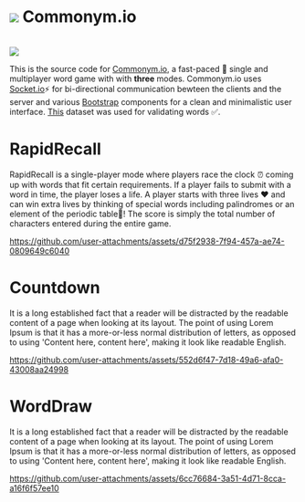 <h1><img src="https://i.imgur.com/fpzuXcs.png"> Commonym.io</h1>

<br>

<img src="https://i.imgur.com/y1U5dfg.png"/>

<br>

This is the source code for [Commonym.io](https://www.commonym.io/), a fast-paced 🏃 single and multiplayer word game with with <b>three</b> modes. Commonym.io uses [Socket.io](https://socket.io/)⚡ for bi-directional communication bewteen the clients and the server and various [Bootstrap](https://getbootstrap.com/) components for a clean and minimalistic user interface. [This](https://raw.githubusercontent.com/dwyl/english-words/master/words.txt) dataset was used for validating words ✅.

<h1>
RapidRecall
</h1>
<p>RapidRecall is a single-player mode where players race the clock ⏰ coming up with words that fit certain requirements. If a player fails to submit with a word in time, the player loses a life. A player starts with three lives ❤️ and can win extra lives by thinking of special words including palindromes or an element of the periodic table🧪! The score is simply the total number of characters entered during the entire game.</p>

https://github.com/user-attachments/assets/d75f2938-7f94-457a-ae74-0809649c6040

<h1>
Countdown
</h1>
<p>It is a long established fact that a reader will be distracted by the readable content of a page when looking at its layout. The point of using Lorem Ipsum is that it has a more-or-less normal distribution of letters, as opposed to using 'Content here, content here', making it look like readable English.</p>

https://github.com/user-attachments/assets/552d6f47-7d18-49a6-afa0-43008aa24998

<h1>
WordDraw
</h1>
<p>It is a long established fact that a reader will be distracted by the readable content of a page when looking at its layout. The point of using Lorem Ipsum is that it has a more-or-less normal distribution of letters, as opposed to using 'Content here, content here', making it look like readable English.</p>

https://github.com/user-attachments/assets/6cc76684-3a51-4d71-8cca-a16f6f57ee10


